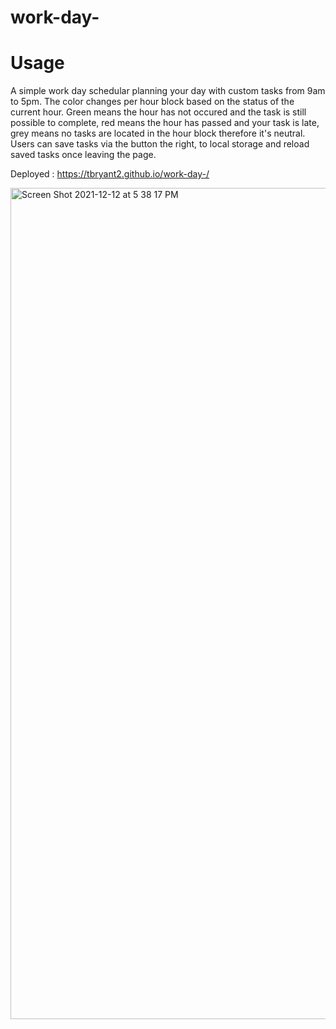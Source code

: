 # work-day-

# Usage
A simple work day schedular planning your day with custom tasks from 9am to 5pm. The color changes per hour block based on the status of the current hour. Green means the hour has not occured and the task is still possible to complete, red means the hour has passed and your task is late, grey means no tasks are located in the hour block therefore it's neutral. Users can save tasks via the button the right, to local storage and reload saved tasks once leaving the page. 

Deployed : https://tbryant2.github.io/work-day-/

<img width="1330" alt="Screen Shot 2021-12-12 at 5 38 17 PM" src="https://user-images.githubusercontent.com/92823953/145734284-62265571-b305-4f68-bf33-569879bc0d5d.png">
